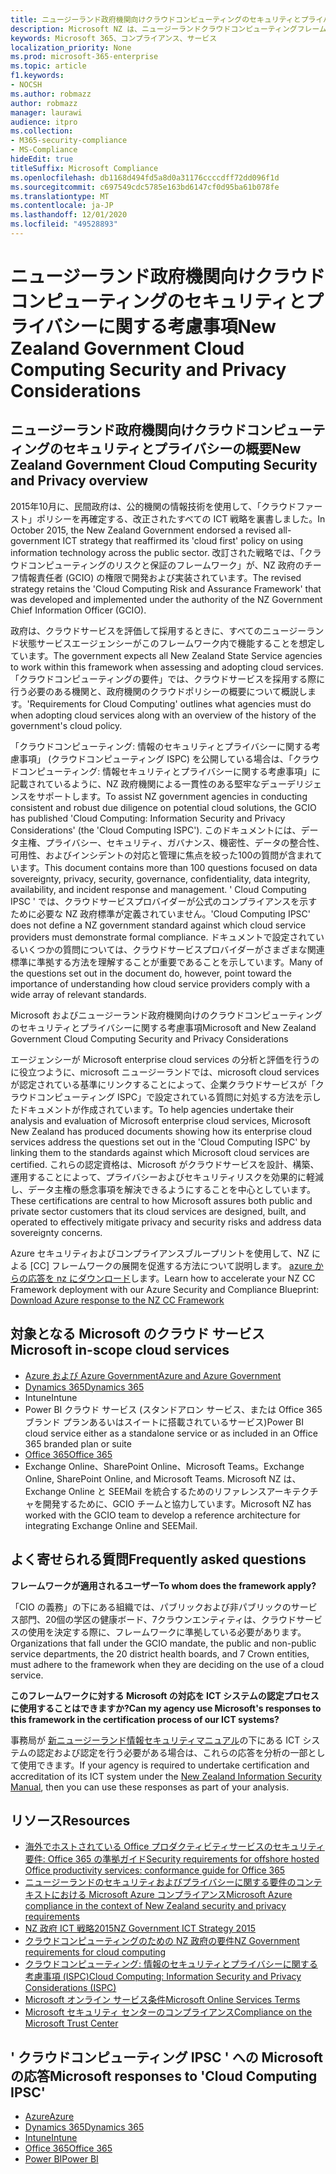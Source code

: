 ```yaml
---
title: ニュージーランド政府機関向けクラウドコンピューティングのセキュリティとプライバシーに関する考慮事項
description: Microsoft NZ は、ニュージーランドクラウドコンピューティングフレームワークで公開されている質問に対応しています。
keywords: Microsoft 365、コンプライアンス、サービス
localization_priority: None
ms.prod: microsoft-365-enterprise
ms.topic: article
f1.keywords:
- NOCSH
ms.author: robmazz
author: robmazz
manager: laurawi
audience: itpro
ms.collection:
- M365-security-compliance
- MS-Compliance
hideEdit: true
titleSuffix: Microsoft Compliance
ms.openlocfilehash: db1168d494fd5a8d0a31176ccccdff72dd096f1d
ms.sourcegitcommit: c697549cdc5785e163bd6147cf0d95ba61b078fe
ms.translationtype: MT
ms.contentlocale: ja-JP
ms.lasthandoff: 12/01/2020
ms.locfileid: "49528893"
---
```

# <a name="new-zealand-government-cloud-computing-security-and-privacy-considerations"></a><span data-ttu-id="26107-104">ニュージーランド政府機関向けクラウドコンピューティングのセキュリティとプライバシーに関する考慮事項</span><span class="sxs-lookup"><span data-stu-id="26107-104">New Zealand Government Cloud Computing Security and Privacy Considerations</span></span>

## <a name="new-zealand-government-cloud-computing-security-and-privacy-overview"></a><span data-ttu-id="26107-105">ニュージーランド政府機関向けクラウドコンピューティングのセキュリティとプライバシーの概要</span><span class="sxs-lookup"><span data-stu-id="26107-105">New Zealand Government Cloud Computing Security and Privacy overview</span></span>

<span data-ttu-id="26107-106">2015年10月に、民間政府は、公的機関の情報技術を使用して、「クラウドファースト」ポリシーを再確定する、改正されたすべての ICT 戦略を裏書しました。</span><span class="sxs-lookup"><span data-stu-id="26107-106">In October 2015, the New Zealand Government endorsed a revised all-government ICT strategy that reaffirmed its 'cloud first' policy on using information technology across the public sector.</span></span> <span data-ttu-id="26107-107">改訂された戦略では、「クラウドコンピューティングのリスクと保証のフレームワーク」が、NZ 政府のチーフ情報責任者 (GCIO) の権限で開発および実装されています。</span><span class="sxs-lookup"><span data-stu-id="26107-107">The revised strategy retains the 'Cloud Computing Risk and Assurance Framework' that was developed and implemented under the authority of the NZ Government Chief Information Officer (GCIO).</span></span>

<span data-ttu-id="26107-108">政府は、クラウドサービスを評価して採用するときに、すべてのニュージーランド状態サービスエージェンシーがこのフレームワーク内で機能することを想定しています。</span><span class="sxs-lookup"><span data-stu-id="26107-108">The government expects all New Zealand State Service agencies to work within this framework when assessing and adopting cloud services.</span></span> <span data-ttu-id="26107-109">「クラウドコンピューティングの要件」では、クラウドサービスを採用する際に行う必要のある機関と、政府機関のクラウドポリシーの概要について概説します。</span><span class="sxs-lookup"><span data-stu-id="26107-109">'Requirements for Cloud Computing' outlines what agencies must do when adopting cloud services along with an overview of the history of the government's cloud policy.</span></span>

<span data-ttu-id="26107-110">「クラウドコンピューティング: 情報のセキュリティとプライバシーに関する考慮事項」 (クラウドコンピューティング ISPC) を公開している場合は、「クラウドコンピューティング: 情報セキュリティとプライバシーに関する考慮事項」に記載されているように、NZ 政府機関による一貫性のある堅牢なデューデリジェンスをサポートします。</span><span class="sxs-lookup"><span data-stu-id="26107-110">To assist NZ government agencies in conducting consistent and robust due diligence on potential cloud solutions, the GCIO has published 'Cloud Computing: Information Security and Privacy Considerations' (the 'Cloud Computing ISPC').</span></span> <span data-ttu-id="26107-111">このドキュメントには、データ主権、プライバシー、セキュリティ、ガバナンス、機密性、データの整合性、可用性、およびインシデントの対応と管理に焦点を絞った100の質問が含まれています。</span><span class="sxs-lookup"><span data-stu-id="26107-111">This document contains more than 100 questions focused on data sovereignty, privacy, security, governance, confidentiality, data integrity, availability, and incident response and management.</span></span> <span data-ttu-id="26107-112">' Cloud Computing IPSC ' では、クラウドサービスプロバイダーが公式のコンプライアンスを示すために必要な NZ 政府標準が定義されていません。</span><span class="sxs-lookup"><span data-stu-id="26107-112">'Cloud Computing IPSC' does not define a NZ government standard against which cloud service providers must demonstrate formal compliance.</span></span> <span data-ttu-id="26107-113">ドキュメントで設定されているいくつかの質問については、クラウドサービスプロバイダーがさまざまな関連標準に準拠する方法を理解することが重要であることを示しています。</span><span class="sxs-lookup"><span data-stu-id="26107-113">Many of the questions set out in the document do, however, point toward the importance of understanding how cloud service providers comply with a wide array of relevant standards.</span></span>

<span data-ttu-id="26107-114">Microsoft およびニュージーランド政府機関向けのクラウドコンピューティングのセキュリティとプライバシーに関する考慮事項</span><span class="sxs-lookup"><span data-stu-id="26107-114">Microsoft and New Zealand Government Cloud Computing Security and Privacy Considerations</span></span>

<span data-ttu-id="26107-115">エージェンシーが Microsoft enterprise cloud services の分析と評価を行うのに役立つように、microsoft ニュージーランドでは、microsoft cloud services が認定されている基準にリンクすることによって、企業クラウドサービスが「クラウドコンピューティング ISPC」で設定されている質問に対処する方法を示したドキュメントが作成されています。</span><span class="sxs-lookup"><span data-stu-id="26107-115">To help agencies undertake their analysis and evaluation of Microsoft enterprise cloud services, Microsoft New Zealand has produced documents showing how its enterprise cloud services address the questions set out in the 'Cloud Computing ISPC' by linking them to the standards against which Microsoft cloud services are certified.</span></span> <span data-ttu-id="26107-116">これらの認定資格は、Microsoft がクラウドサービスを設計、構築、運用することによって、プライバシーおよびセキュリティリスクを効果的に軽減し、データ主権の懸念事項を解決できるようにすることを中心としています。</span><span class="sxs-lookup"><span data-stu-id="26107-116">These certifications are central to how Microsoft assures both public and private sector customers that its cloud services are designed, built, and operated to effectively mitigate privacy and security risks and address data sovereignty concerns.</span></span>

<span data-ttu-id="26107-117">Azure セキュリティおよびコンプライアンスブループリントを使用して、NZ による [CC] フレームワークの展開を促進する方法について説明します。 [azure からの応答を nz にダウンロード](https://gallery.technet.microsoft.com/Response-to-GCIO-Cloud-e117bbb9)します。</span><span class="sxs-lookup"><span data-stu-id="26107-117">Learn how to accelerate your NZ CC Framework deployment with our Azure Security and Compliance Blueprint: [Download Azure response to the NZ CC Framework](https://gallery.technet.microsoft.com/Response-to-GCIO-Cloud-e117bbb9)</span></span>

## <a name="microsoft-in-scope-cloud-services"></a><span data-ttu-id="26107-118">対象となる Microsoft のクラウド サービス</span><span class="sxs-lookup"><span data-stu-id="26107-118">Microsoft in-scope cloud services</span></span>

- [<span data-ttu-id="26107-119">Azure および Azure Government</span><span class="sxs-lookup"><span data-stu-id="26107-119">Azure and Azure Government</span></span>](https://aka.ms/AzureCompliance)
- [<span data-ttu-id="26107-120">Dynamics 365</span><span class="sxs-lookup"><span data-stu-id="26107-120">Dynamics 365</span></span>](https://aka.ms/d365-compliance-list)
- <span data-ttu-id="26107-121">Intune</span><span class="sxs-lookup"><span data-stu-id="26107-121">Intune</span></span>
- <span data-ttu-id="26107-122">Power BI クラウド サービス (スタンドアロン サービス、または Office 365 ブランド プランあるいはスイートに搭載されているサービス)</span><span class="sxs-lookup"><span data-stu-id="26107-122">Power BI cloud service either as a standalone service or as included in an Office 365 branded plan or suite</span></span>
- [<span data-ttu-id="26107-123">Office 365</span><span class="sxs-lookup"><span data-stu-id="26107-123">Office 365</span></span>](https://go.microsoft.com/fwlink/p/?LinkID=2077751)
- <span data-ttu-id="26107-124">Exchange Online、SharePoint Online、Microsoft Teams。</span><span class="sxs-lookup"><span data-stu-id="26107-124">Exchange Online, SharePoint Online, and Microsoft Teams.</span></span> <span data-ttu-id="26107-125">Microsoft NZ は、Exchange Online と SEEMail を統合するためのリファレンスアーキテクチャを開発するために、GCIO チームと協力しています。</span><span class="sxs-lookup"><span data-stu-id="26107-125">Microsoft NZ has worked with the GCIO team to develop a reference architecture for integrating Exchange Online and SEEMail.</span></span>

## <a name="frequently-asked-questions"></a><span data-ttu-id="26107-126">よく寄せられる質問</span><span class="sxs-lookup"><span data-stu-id="26107-126">Frequently asked questions</span></span>

<span data-ttu-id="26107-127">**フレームワークが適用されるユーザー**</span><span class="sxs-lookup"><span data-stu-id="26107-127">**To whom does the framework apply?**</span></span>

<span data-ttu-id="26107-128">「CIO の義務」の下にある組織では、パブリックおよび非パブリックのサービス部門、20個の学区の健康ボード、7クラウンエンティティは、クラウドサービスの使用を決定する際に、フレームワークに準拠している必要があります。</span><span class="sxs-lookup"><span data-stu-id="26107-128">Organizations that fall under the GCIO mandate, the public and non-public service departments, the 20 district health boards, and 7 Crown entities, must adhere to the framework when they are deciding on the use of a cloud service.</span></span>

<span data-ttu-id="26107-129">**このフレームワークに対する Microsoft の対応を ICT システムの認定プロセスに使用することはできますか?**</span><span class="sxs-lookup"><span data-stu-id="26107-129">**Can my agency use Microsoft's responses to this framework in the certification process of our ICT systems?**</span></span>

<span data-ttu-id="26107-130">事務局が [新ニュージーランド情報セキュリティマニュアル](https://go.microsoft.com/fwlink/p/?linkid=2099496)の下にある ICT システムの認定および認定を行う必要がある場合は、これらの応答を分析の一部として使用できます。</span><span class="sxs-lookup"><span data-stu-id="26107-130">If your agency is required to undertake certification and accreditation of its ICT system under the [New Zealand Information Security Manual](https://go.microsoft.com/fwlink/p/?linkid=2099496), then you can use these responses as part of your analysis.</span></span>

## <a name="resources"></a><span data-ttu-id="26107-131">リソース</span><span class="sxs-lookup"><span data-stu-id="26107-131">Resources</span></span>

- [<span data-ttu-id="26107-132">海外でホストされている Office プロダクティビティサービスのセキュリティ要件: Office 365 の準拠ガイド</span><span class="sxs-lookup"><span data-stu-id="26107-132">Security requirements for offshore hosted Office productivity services: conformance guide for Office 365</span></span>](https://aka.ms/o365-gcio-conformance-guidance)
- [<span data-ttu-id="26107-133">ニュージーランドのセキュリティおよびプライバシーに関する要件のコンテキストにおける Microsoft Azure コンプライアンス</span><span class="sxs-lookup"><span data-stu-id="26107-133">Microsoft Azure compliance in the context of New Zealand security and privacy requirements</span></span>](https://aka.ms/azurecompliancenewzealand)
- [<span data-ttu-id="26107-134">NZ 政府 ICT 戦略2015</span><span class="sxs-lookup"><span data-stu-id="26107-134">NZ Government ICT Strategy 2015</span></span>](https://www.ict.govt.nz/strategy-and-action-plan/strategy/)
- [<span data-ttu-id="26107-135">クラウドコンピューティングのための NZ 政府の要件</span><span class="sxs-lookup"><span data-stu-id="26107-135">NZ Government requirements for cloud computing</span></span>](https://aka.ms/NZ-Cloud-Requirements)
- [<span data-ttu-id="26107-136">クラウドコンピューティング: 情報のセキュリティとプライバシーに関する考慮事項 (ISPC)</span><span class="sxs-lookup"><span data-stu-id="26107-136">Cloud Computing: Information Security and Privacy Considerations (ISPC)</span></span>](https://www.digital.govt.nz/standards-and-guidance/technology-and-architecture/cloud-services/)
- [<span data-ttu-id="26107-137">Microsoft オンライン サービス条件</span><span class="sxs-lookup"><span data-stu-id="26107-137">Microsoft Online Services Terms</span></span>](https://aka.ms/Online-Services-Terms)
- [<span data-ttu-id="26107-138">Microsoft セキュリティ センターのコンプライアンス</span><span class="sxs-lookup"><span data-stu-id="26107-138">Compliance on the Microsoft Trust Center</span></span>](https://www.microsoft.com/trust-center/compliance/compliance-overview)

## <a name="microsoft-responses-to-cloud-computing-ipsc"></a><span data-ttu-id="26107-139">' クラウドコンピューティング IPSC ' への Microsoft の応答</span><span class="sxs-lookup"><span data-stu-id="26107-139">Microsoft responses to 'Cloud Computing IPSC'</span></span>

- [<span data-ttu-id="26107-140">Azure</span><span class="sxs-lookup"><span data-stu-id="26107-140">Azure</span></span>](https://aka.ms/Azure-NZ-response)
- [<span data-ttu-id="26107-141">Dynamics 365</span><span class="sxs-lookup"><span data-stu-id="26107-141">Dynamics 365</span></span>](https://aka.ms/d365-nz-response)
- [<span data-ttu-id="26107-142">Intune</span><span class="sxs-lookup"><span data-stu-id="26107-142">Intune</span></span>](https://aka.ms/Intune-NZ-response)
- [<span data-ttu-id="26107-143">Office 365</span><span class="sxs-lookup"><span data-stu-id="26107-143">Office 365</span></span>](https://aka.ms/O365-NZ-Response)
- [<span data-ttu-id="26107-144">Power BI</span><span class="sxs-lookup"><span data-stu-id="26107-144">Power BI</span></span>](https://download.microsoft.com/download/5/1/7/51726B9B-2E76-49C4-9D4F-A36BF025CB93/Response-to-GCIO-105-questions-Power-BI.pdf)
